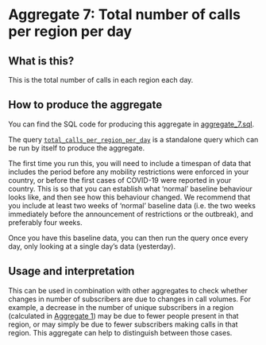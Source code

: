 # Aggregate 7: Total number of calls per region per day

## What is this?

This is the total number of calls in each region each day.

## How to produce the aggregate

You can find the SQL code for producing this aggregate in [aggregate_7.sql](aggregate_7.sql).

The query [`total_calls_per_region_per_day`](aggregate_7.sql#L5-L25) is a standalone query which can be run by itself to produce the aggregate.

The first time you run this, you will need to include a timespan of data that includes the period before any mobility restrictions were enforced in your country, or before the first cases of COVID-19 were reported in your country. This is so that you can establish what ‘normal’ baseline behaviour looks like, and then see how this behaviour changed. We recommend that you include at least two weeks of ‘normal’ baseline data (i.e. the two weeks immediately before the announcement of restrictions or the outbreak), and preferably four weeks.

Once you have this baseline data, you can then run the query once every day, only looking at a single day’s data (yesterday).

## Usage and interpretation

This can be used in combination with other aggregates to check whether changes in number of subscribers are due to changes in call volumes. For example, a decrease in the number of unique subscribers in a region (calculated in [Aggregate 1](aggregate_1.md)) may be due to fewer people present in that region, or may simply be due to fewer subscribers making calls in that region. This aggregate can help to distinguish between those cases.